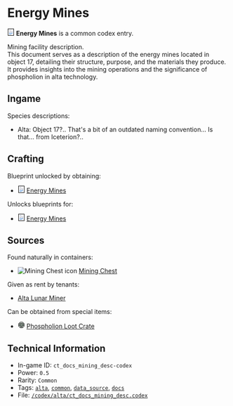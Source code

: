 # Energy Mines

<img src="https://raw.githubusercontent.com/Ceterai/Enternia/main/codex/alta/paper/short.png" alt="Energy Mines icon" loading="lazy" height=16px width="auto" /> **Energy Mines** is a common codex entry.

Mining facility description.  
This document serves as a description of the energy mines located in object 17, detailing their structure, purpose, and the materials they produce. It provides insights into the mining operations and the significance of phospholion in alta technology.

## Ingame

Species descriptions:

- Alta: Object 17?.. That's a bit of an outdated naming convention... Is that... from Iceterion?..

## Crafting

Blueprint unlocked by obtaining:

- <img src="https://raw.githubusercontent.com/Ceterai/Enternia/main/codex/alta/paper/short.png" alt="Energy Mines icon" loading="lazy" height=16px width="auto" /> [Energy Mines](https://ceterai.github.io/MyEnternia/Wiki/EnergyMines)

Unlocks blueprints for:

- <img src="https://raw.githubusercontent.com/Ceterai/Enternia/main/codex/alta/paper/short.png" alt="Energy Mines icon" loading="lazy" height=16px width="auto" /> [Energy Mines](https://ceterai.github.io/MyEnternia/Wiki/EnergyMines)

## Sources

Found naturally in containers:

- <img src="https://starbounder.org/mediawiki/images/4/4f/Mining_Chest.png" alt="Mining Chest icon" loading="lazy" height=12px width=18px /> [Mining Chest](https://starbounder.org/Mining_Chest)

Given as rent by tenants:

- [Alta Lunar Miner](https://ceterai.github.io/MyEnternia/Wiki/AltaLunarMiner)

Can be obtained from special items:

- <img src="https://raw.githubusercontent.com/Ceterai/Enternia/main/items/active/alta/loot/biome/ct_phospholion_loot.png" alt="Phospholion Loot Crate icon" loading="lazy" height=16px width="auto" /> [Phospholion Loot Crate](https://ceterai.github.io/MyEnternia/Wiki/PhospholionLootCrate)

## Technical Information

- In-game ID: `ct_docs_mining_desc-codex`
- Power: `0.5`
- Rarity: `Common`
- Tags: [`alta`](https://ceterai.github.io/MyEnternia/Wiki/Tags/Alta), [`common`](https://ceterai.github.io/MyEnternia/Wiki/Tags/Common), [`data_source`](https://ceterai.github.io/MyEnternia/Wiki/Tags/DataSource), [`docs`](https://ceterai.github.io/MyEnternia/Wiki/Tags/Docs)
- File: [`/codex/alta/ct_docs_mining_desc.codex`](https://github.com/Ceterai/Enternia/blob/main/codex/alta/ct_docs_mining_desc.codex)
